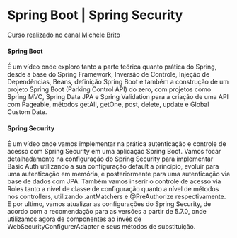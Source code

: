 # Spring Boot | Spring Security

<a href="https://www.youtube.com/watch?v=LXRU-Z36GEU">Curso realizado no canal Michele Brito</a>
 
 <h4>Spring Boot</h4> 
 
 <p>
     É um vídeo onde exploro tanto a parte teórica quanto prática do Spring, desde a base do Spring Framework, Inversão de Controle,  
     Injeção de Dependências, Beans, definição Spring Boot e também a construção de um projeto Spring Boot (Parking Control API) do zero, com projetos como Spring MVC,
     Spring Data JPA e Spring Validation para a criação de uma API com Pageable, métodos getAll, getOne, post, delete, update e Global Custom Date.
 </p>

<h4>Spring Security</h4>

<p>
    É um vídeo onde vamos implementar na prática autenticação e controle de acesso com Spring Security em uma aplicação Spring Boot. 
    Vamos focar detalhadamente na configuração do Spring Security para implementar Basic Auth utilizando a sua configuração default a princípio, evoluir para uma
    autenticação em memória, e posteriormente para uma autenticação via base de dados com JPA. 
    Também vamos inserir o controle de acesso via Roles tanto a nível de classe de configuração quanto a nível de métodos nos controllers, utilizando .antMatchers e
    @PreAuthorize respectivamente. 
    E por ultimo, vamos atualizar as configurações do Spring Security, de acordo com a recomendação para as versões a partir de 5.7.0, onde utilizamos agora de
    componentes ao invés de WebSecurityConfigurerAdapter e seus métodos de substituição.
</p>
